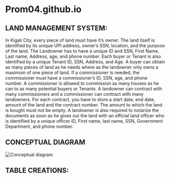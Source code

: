 # Prom04.github.io
## LAND MANAGEMENT SYSTEM:
In Kigali City, every piece of land must have it’s owner. The land itself is identified by its unique UPI address, owner’s SSN, location, and the purpose of the land. The Landowner has to have a unique ID and SSN, First Name, Last name, Address, age, and phone number. Each buyer or Tenant is also identified by a unique Tenant ID, SSN, Address, and Age. A buyer can obtain as many pieces of land as he needs where as the landowner only owns a maximum of one piece of land. If a commissioner is needed, the commissioner must have a commissioner’s ID, SSN, age, and phone number. A commissioner is allowed to commission as many houses as he can to as many potential buyers or Tenants. A landowner can contract with many commissioners and a commissioner can contract with many landowners. For each contract, you have to store a start date, end date, amount of the land and the contract number. The amount to which the land is bought must not be empty. A landowner is also required to notarize the documents as soon as he gives out the land with an official land officer who is identified by a unique officer ID, First name, last name, SSN, Government Department, and phone number.

## CONCEPTUAL DIAGRAM
![Conceptual diagram](https://github.com/user-attachments/assets/200c5aca-e0f0-479c-933c-e23cbdbb51ab)

## TABLE CREATIONS:

